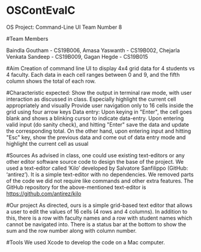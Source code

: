 # OSContEvalC
OS Project: Command-Line UI
Team Number 8 

#Team Members

Baindla Goutham			- CS19B006, 
Amasa Yaswanth			- CS19B002, 
Chejarla Venkata Sandeep	- CS19B009, 
Gagan Hegde			- CS19B015


#Aim
Creation of command line UI to display 4x4 grid data for 4 students vs 4 faculty. Each data in each cell ranges between 0 and 9, and the fifth column shows the total of each row.


#Characteristic expected:
Show the output in terminal raw mode, with user interaction as discussed in class. Especially highlight the current cell appropriately and visually
Provide user navigation only to 16 cells inside the grid using four arrow keys
Data entry: Upon keying in "Enter", the cell goes blank and shows a blinking cursor to indicate data-entry. Upon entering valid input (do sanity check), and hitting "Enter" save the data and update the corresponding total. On the other hand, upon entering input and hitting "Esc" key, show the previous data and come out of data entry mode and highlight the current cell as usual


#Sources
As advised in class, one could use existing text-editors or any other editor software source code to design the base of the project.
We used a text-editor called ‘Kilo’ developed by Salvatore Sanfilippo (GitHub: ‘antirez’). It is a simple text-editor with no dependencies. We removed parts of the code we did not require like commands and other extra features.
The GitHub repository for the above-mentioned text-editor is https://github.com/antirez/kilo


#Our project
As directed, ours is a simple grid-based text editor that allows a user to edit the values of 16 cells (4 rows and 4 columns). In addition to this, there is a row with faculty names and a row with student names which cannot be navigated into. There is a status bar at the bottom to show the sum and the row number along with column number.


#Tools
We used Xcode to develop the code on a Mac computer.
